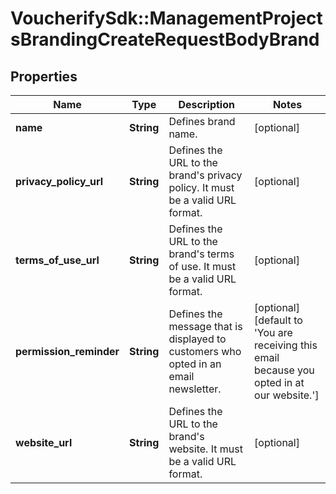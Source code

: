 # VoucherifySdk::ManagementProjectsBrandingCreateRequestBodyBrand

## Properties

| Name | Type | Description | Notes |
| ---- | ---- | ----------- | ----- |
| **name** | **String** | Defines brand name. | [optional] |
| **privacy_policy_url** | **String** | Defines the URL to the brand&#39;s privacy policy. It must be a valid URL format. | [optional] |
| **terms_of_use_url** | **String** | Defines the URL to the brand&#39;s terms of use.  It must be a valid URL format. | [optional] |
| **permission_reminder** | **String** | Defines the message that is displayed to customers who opted in an email newsletter. | [optional][default to &#39;You are receiving this email because you opted in at our website.&#39;] |
| **website_url** | **String** | Defines the URL to the brand&#39;s website. It must be a valid URL format. | [optional] |

